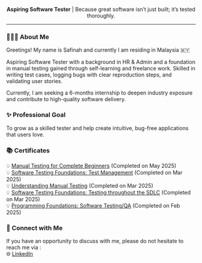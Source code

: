 <p align="center"><b>Aspiring Software Tester</b> | Because great software isn’t just built; it’s tested thoroughly.</p>

---
### 👩🏻‍💻 About Me 

Greetings! My name is Safinah and currently I am residing in Malaysia 🇲🇾

Aspiring Software Tester with a background in HR & Admin and a foundation in manual testing gained through self-learning and freelance work. Skilled in writing test cases, logging bugs with clear reproduction steps, and validating user stories.<br>

Currently, I am seeking a 6-months internship to deepen industry exposure and contribute to high-quality software delivery.

### ✨ Professional Goal

To grow as a skilled tester and help create intuitive, bug-free applications that users love.

### 📚 Certificates
💡 [Manual Testing for Complete Beginners](https://www.udemy.com/certificate/UC-a24ceef4-d14d-4234-9f20-c89399879fc1/) (Completed on May 2025) <br>
💡  [Software Testing Foundations: Test Management](https://www.linkedin.com/learning/certificates/550c066b85698d6773f9bedc1a41e9ae4c8d337bb823bddefc40337a8e7d6bf3?lipi=urn%3Ali%3Apage%3Ad_flagship3_profile_view_base_certifications_details%3BWiHBTWfUQXycvI1HLIKe8w%3D%3D) (Completed on Mar 2025)  <br>
💡  [Understanding Manual Testing](https://www.linkedin.com/learning/certificates/0a444550089b02346f5c8eb93800f52a8d52ffc8c317fc7b03654d731c063792?lipi=urn%3Ali%3Apage%3Ad_flagship3_profile_view_base_certifications_details%3BWiHBTWfUQXycvI1HLIKe8w%3D%3D) (Completed on Mar 2025)  <br>
💡  [Software Testing Foundations: Testing throughout the SDLC](https://www.linkedin.com/learning/certificates/1289cfcdfd4fe5729bd186fb740a55e098b7a38f1df415a34f1c8f32f7e124b2?lipi=urn%3Ali%3Apage%3Ad_flagship3_profile_view_base_certifications_details%3BWiHBTWfUQXycvI1HLIKe8w%3D%3D) (Completed on Mar 2025)  <br>
💡 [Programming Foundations: Software Testing/QA](https://www.linkedin.com/learning/certificates/8f0b26da46ec98df342cfc4feb5fbbf9806fae3abb8569c6756b989edba43784) (Completed on Feb 2025)<br>


### 🔗 Connect with Me

If you have an opportunity to discuss with me, please do not hesitate to reach me via :<br>
🌐 [LinkedIn](https://www.linkedin.com/in/safinah-rashid/) <br>
